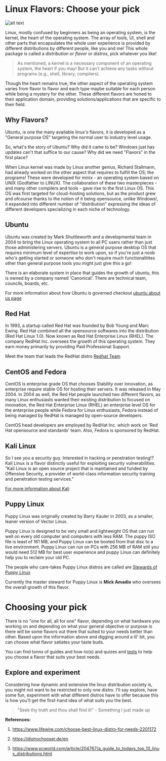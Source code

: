 # Linux Flavors: Choose your pick

![alt text](https://swapnil-ingle.github.io/images/linux-flavors.png "Linux Flavors Banner")

Linux, mostly confused by beginners as being an operating system, is the kernel, the heart of the operating system. 
The array of tools, UI, shell and other parts that encapsulates the whole user experience is provided by different distributions by different people, like you and me! This whole package is called a *distribution* or *flavor* or *distros*, pick whatever you like!

> As mentioned, a kernel is a necessary component of an operating system, the heart if you may! 
> But it can’t achieve any tasks without programs (e.g., shell, library, compilers).

Though the heart remains true, the other aspect of the operating system varies from flavor to flavor and each type maybe suitable for each person while being a mystery for the other. These different flavors are honed to their application domain, providing solutions/applications that are specific to their field.

## Why Flavors?

Ubuntu, is one the many available linux's flavors, it is developed as a "General purpose OS" targeting the normal user to industry level usage.

So, what's the story of Ubuntu? Why did it came to be? Windows just has updates can't that suffice to our cause? Why did we need "Flavors" in the first place?

When Linux kernel was made by Linus another genius, Richard Stallmann, had already worked on the other aspect that requires to fulfill the OS; the programs! These were developed for minix - an operating system based on UNIX (Godfather to LINUX). The collaboration of these two masterpieces - and many other compilers and tools - gave rise to the first Linux OS. This OS was first targeted for cloud-hosting solutions, but as the product grew and ofcourse thanks to the notion of it being opensource, unlike Windows!, it expanded into different number of "distribution" expressing the ideas of different developers specializing in each niche of technology.

## Ubuntu

Ubuntu was created by Mark Shuttleworth and a developmental team in 2004 to bring the Linux operating system to all PC 
users rather than just those administering servers. Ubuntu is a general purpose desktop OS that requires minimum level of expertise to work upon, so if you're just a noob who's getting started or someone who don't require much functionalitites other than general purpose tools you might just give this a go!

There is an elaborate system in place that guides the growth of ubuntu, this is owned by a company named 'Canonical'. There are technical team, councils, boards, etc.

For more information about how Ubuntu is governed checkout [ubuntu about us page](https://www.ubuntu.com/about)

## Red Hat

In 1993, a startup called Red Hat was founded by Bob Young and Marc Ewing. Red Hat combined all the opensource softwares into the distribution (Red Hat Linux 1.0). Now known as Red Hat Enterprise Linux (RHEL). The company RedHat Inc. oversees the growth of this operating system. They earn money primarily by providing Paid Professional Support.

Meet the team that leads the RedHat distro [Redhat Team](https://www.redhat.com/en/about/company/leadership)

## CentOS and Fedora

CentOS is enterprise grade OS that chooses Stability over innovation, as enterprise require stable OS for hosting their servers. It was released in May 2004. In 2004 as well, the Red Hat people launched two different flavors, as many Linux enthusiasts wanted their existing distribution to focused on innovation, the Red Hat Enterprise Linux (RHEL) an enterprise level OS for the enterprise people while Fedora for Linux enthusiasts, Fedora instead of being managed by RedHat is managed by open-source developers.

CentOS head developers are employed by RedHat Inc. which work on 'Red Hat opensource and standards' team. Also, Fedora is sponsored by RedHat.

## Kali Linux

So I see you a security guy. Interested in hacking or penetration testing!? Kali Linux is a flavor distinctly useful for exploiting security vulnerabilities. 
"Kali Linux is an open source project that is maintained and funded by Offensive Security, a provider of world-class information security training and penetration testing services."

[For more information about Kali](https://www.kali.org/about-us/)

## Puppy Linux

Puppy Linux was originally created by Barry Kauler in 2003, as a smaller, leaner version of Vector Linux.

Puppy Linux is designed to be very small and lightweight OS that can run well on every old computer and computers with less RAM. The puppy ISO file is least of 161 MB, and Puppy Linux can be booted from that disc to a live environment. Puppy Linux can run on PCs with 256 MB of RAM still you would need 512 MB for  best user experience and puppy Linux can definitely help you to reclaim your old PC.

The people who care-takes Puppy Linux distros are called are [Stewards of Puppy Linux](http://puppylinux.com/team.html)

Currently the master steward for Puppy Linux is **Mick Amadio** who oversees the overall growth of this flavor.

# Choosing your pick

There is no "one for all, all for one" flavor, depending on what hardware you working on and depending on what your general objective or purpose is there will be some flavors out there that suited to your needs better than other. Based upon the information above and digging around a lil' bit, you can choose what flavor satiates your taste buds.

You can find tonns of guides and how-to(s) and quizes and [tests](https://distrochooser.de/en) to help you choose a flavor that suits your best needs.

## Explore and experiment 

Considering how dynamic and extensive the linux distribution society is, you might not want to be restricted to only one distro. I'll say explore, have some fun, experiment with what different distros have to offer because this is how you'll get the first-hand idea of what suits you the best.

> "Seek thy truth and thou shall find it!"      - Something I just made up

**References:**

1. https://www.lifewire.com/choose-best-linux-distro-for-needs-2201172

2. https://distrochooser.de/en

3. https://www.pcworld.com/article/204767/a_guide_to_todays_top_10_linux_distributions.html
